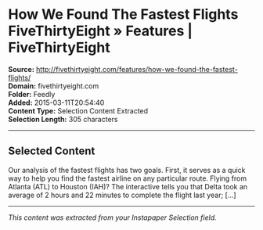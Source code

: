 # How We Found The Fastest Flights FiveThirtyEight » Features | FiveThirtyEight

**Source:** http://fivethirtyeight.com/features/how-we-found-the-fastest-flights/  
**Domain:** fivethirtyeight.com  
**Folder:** Feedly  
**Added:** 2015-03-11T20:54:40  
**Content Type:** Selection Content Extracted  
**Selection Length:** 305 characters  


---

## Selected Content

Our analysis of the fastest flights has two goals. First, it serves as a quick way to help you find the fastest airline on any particular route. Flying from Atlanta (ATL) to Houston (IAH)? The interactive tells you that Delta took an average of 2 hours and 22 minutes to complete the flight last year; […]

---

*This content was extracted from your Instapaper Selection field.*
